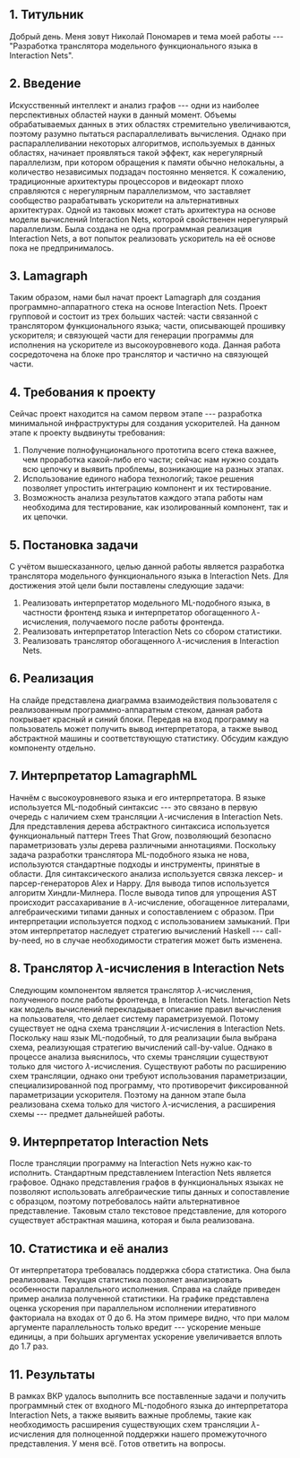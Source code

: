 ## 1. Титульник

Добрый день.
Меня зовут Николай Пономарев и тема моей работы --- "Разработка транслятора модельного функционального языка в Interaction Nets".

## 2. Введение

Искусственный интеллект и анализ графов --- одни из наиболее перспективных областей науки в данный момент.
Объемы обрабатываемых данных в этих областях стремительно увеличиваются, поэтому разумно пытаться распараллеливать вычисления.
Однако при распараллеливании некоторых алгоритмов, используемых в данных областях, начинает проявляться такой эффект, как нерегулярный параллелизм, при котором обращения к памяти обычно нелокальны, а количество независимых подзадач постоянно меняется.
К сожалению, традиционные архитектуры процессоров и видеокарт плохо справляются с нерегулярным параллелизмом, что заставляет сообщество разрабатывать ускорители на альтернативных архитектурах.
Одной из таковых может стать архитектура на основе модели вычислений Interaction Nets, которой свойственен нерегулярый параллелизм.
Была создана не одна программная реализация Interaction Nets, а вот попыток реализовать ускоритель на её основе пока не предпринималось.

## 3. Lamagraph

Таким образом, нами был начат проект Lamagraph для создания программно-аппаратного стека на основе Interaction Nets.
Проект групповой и состоит из трех больших частей: части связанной с транслятором функционального языка; части, описывающей прошивку ускорителя; и связующей части для генерации программы для исполнения на ускорителе из высокоуровневого кода.
Данная работа сосредоточена на блоке про транслятор и частично на связующей части.

## 4. Требования к проекту

Сейчас проект находится на самом первом этапе --- разработка минимальной инфраструктуры для создания ускорителей.
На данном этапе к проекту выдвинуты требования:
1. Получение полнофунционального прототипа всего стека важнее, чем проработка какой-либо его части; сейчас нам нужно создать всю цепочку и выявить проблемы, возникающие на разных этапах.
2. Использование единого набора технологий; такое решения позволяет упростить интеграцию компонент и их тестирование.
3. Возможность анализа результатов каждого этапа работы нам необходима для тестирование, как изолированный компонент, так и их цепочки.

## 5. Постановка задачи

С учётом вышесказанного, целью данной работы является разработка транслятора модельного функционального языка в Interaction Nets.
Для достижения этой цели были поставлены следующие задачи:
1. Реализовать интерпретатор модельного ML-подобного языка, в частности фронтенд языка и интерпретатор обогащенного $\lambda$-исчисления, получаемого после работы фронтенда.
2. Реализовать интерпретатор Interaction Nets со сбором статистики.
3. Реализовать транслятор обогащенного $\lambda$-исчисления в Interaction Nets.

## 6. Реализация

На слайде представлена диаграмма взаимодействия пользователя с реализованным программно-аппаратным стеком, данная работа покрывает красный и синий блоки.
Передав на вход программу на пользователь может получить вывод интерпретатора, а также вывод абстрактной машины и соответствующую статистику.
Обсудим каждую компоненту отдельно.

## 7. Интерпретатор LamagraphML

Начнём с высокоуровневого языка и его интерпретатора.
В языке используется ML-подобный синтаксис --- это связано в первую очередь с наличием схем трансляции $\lambda$-исчисления в Interaction Nets.
Для представления дерева абстрактного синтаксиса используется функциональный паттерн Trees That Grow, позволяющий безопасно параметризовать узлы дерева различными аннотациями.
Поскольку задача разработки транслятора ML-подобного языка не нова, используются стандартные подходы и инструменты, принятые в области.
Для синтаксического анализа используется связка лексер- и парсер-генераторов Alex и Happy.
Для вывода типов используется алгоритм Хиндли-Милнера.
После вывода типов для упрощения AST происходит рассахаривание в $\lambda$-исчисление, обогащенное литералами, алгебраическими типами данных и сопоставлением с образом.
При интерпретации используется подход  с использованием замыканий.
При этом интерпретатор наследует стратегию вычислений Haskell --- call-by-need, но в случае необходимости стратегия может быть изменена.

## 8. Транслятор $\lambda$-исчисления в Interaction Nets

Следующим компонентом является транслятор $\lambda$-исчисления, полученного после работы фронтенда, в Interaction Nets.
Interaction Nets как модель вычислений перекладывает описание правил вычисления на пользователя, что делает систему параметризуемой.
Потому существует не одна схема трансляции $\lambda$-исчисления в Interaction Nets.
Поскольку наш язык ML-подобный, то для реализации была выбрана схема, реализующая стратегию вычислений call-by-value.
Однако в процессе анализа выяснилось, что схемы трансляции существуют только для чистого $\lambda$-исчисления.
Существуют работы по расширению схем трансляции, однако они требуют использования параметризации, специализированной под программу, что противоречит фиксированной параметризации ускорителя.
Поэтому на данном этапе была реализована схема только для чистого $\lambda$-исчисления, а расширения схемы --- предмет дальнейшей работы.

## 9. Интерпретатор Interaction Nets

После трансляции программу на Interaction Nets нужно как-то исполнить.
Стандартным представлением Interaction Nets является графовое.
Однако представления графов в функциональных языках не позволяют использовать алгебраические типы данных и сопоставление с образцом, поэтому потребовалось найти альтернативное представление.
Таковым стало текстовое представление, для которого существует абстрактная машина, которая и была реализована.

## 10. Статистика и её анализ

От интерпретатора требовалась поддержка сбора статистика.
Она была реализована.
Текущая статистика позволяет анализировать особенности параллельного исполнения.
Справа на слайде приведен пример анализа полученной статистики.
На графике представлена оценка ускорения при параллельном исполнении итеративного факториала на входах от 0 до 6.
На этом примере видно, что при малом аргументе параллельность только вредит --- ускорение меньше единицы, а при бо́льших аргументах ускорение увеличивается вплоть до 1.7 раз.

## 11. Результаты

В рамках ВКР удалось выполнить все поставленные задачи и получить программный стек от входного ML-подобного языка до интерпретатора Interaction Nets, а также выявить важные проблемы, такие как необходимость расширения существующих схем трансляции $\lambda$-исчисления для полноценной поддержки нашего промежуточного представления.
У меня всё.
Готов ответить на вопросы.
